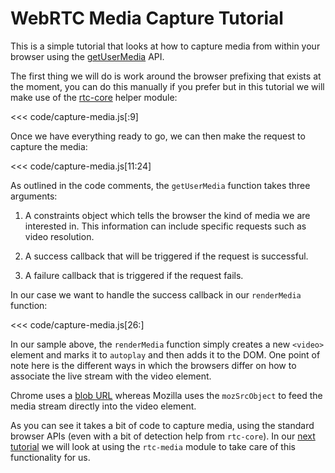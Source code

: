 # WebRTC Media Capture Tutorial

This is a simple tutorial that looks at how to capture media from within
your browser using the [getUserMedia](http://www.w3.org/TR/mediacapture-streams/#dom-navigator-getusermedia) API.

The first thing we will do is work around the browser prefixing that exists
at the moment, you can do this manually if you prefer but in this tutorial we will make use of the [rtc-core](/modules-rtc-core.html) helper module:

<<< code/capture-media.js[:9]

Once we have everything ready to go, we can then make the request to capture the media:

<<< code/capture-media.js[11:24]

As outlined in the code comments, the `getUserMedia` function takes three arguments:

1. A constraints object which tells the browser the kind of media we are interested in.  This information can include specific requests such as video resolution.

2. A success callback that will be triggered if the request is successful.

3. A failure callback that is triggered if the request fails.

In our case we want to handle the success callback in our `renderMedia` function:

<<< code/capture-media.js[26:]

In our sample above, the `renderMedia` function simply creates a new `<video>` element and marks it to `autoplay` and then adds it to the DOM.  One point of note here is the different ways in which the browsers differ on how to associate the live stream with the video element.

Chrome uses a [blob URL](http://www.w3.org/TR/FileAPI/#url) whereas Mozilla uses the `mozSrcObject` to feed the media stream directly into the video element.

As you can see it takes a bit of code to capture media, using the standard browser APIs (even with a bit of detection help from `rtc-core`).  In our [next tutorial](/tutorial-capture-rtc-media.html) we will look at using the `rtc-media` module to take care of this functionality for us.